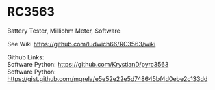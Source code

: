 # RC3563
Battery Tester, Milliohm Meter, Software

See Wiki https://github.com/ludwich66/RC3563/wiki

Github Links:<br>
Software Python: https://github.com/KrystianD/pyrc3563<br>
Software Python: https://gist.github.com/mgrela/e5e52e22e5d748645bf4d0ebe2c133dd<br>
